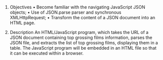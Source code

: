 1. Objectives
• Become familiar with the navigating JavaScript JSON objects;
• Use of JSON.parse parser and synchronous XMLHttpRequest;
• Transform the content of a JSON document into an HTML page.

2. Description
An HTML/JavaScript program, which takes the URL of a JSON document containing top grossing films information, parses the JSON file, and extracts the list of top grossing films, displaying them in a table. The JavaScript program will be embedded in an HTML file so that it can be executed within a browser.
